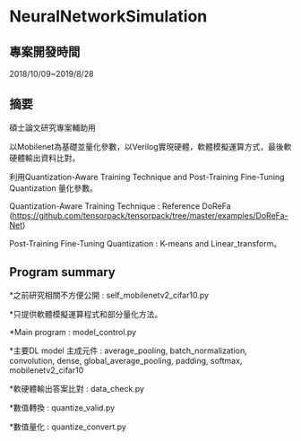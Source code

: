 NeuralNetworkSimulation
=========================

專案開發時間
--------------

2018/10/09~2019/8/28


摘要
------

碩士論文研究專案輔助用

以Mobilenet為基礎並量化參數，以Verilog實現硬體，軟體模擬運算方式，最後軟硬體輸出資料比對。

利用Quantization-Aware Training Technique and Post-Training Fine-Tuning Quantization 量化參數。

Quantization-Aware Training Technique : Reference DoReFa 
(https://github.com/tensorpack/tensorpack/tree/master/examples/DoReFa-Net)

Post-Training Fine-Tuning Quantization : K-means and Linear_transform。

Program summary
-----------------

*之前研究相關不方便公開 : self_mobilenetv2_cifar10.py

*只提供軟體模擬運算程式和部分量化方法。 

*Main program : model_control.py

*主要DL model 主成元件 : average_pooling, batch_normalization, convolution, dense, global_average_pooling, padding, softmax, mobilenetv2_cifar10

*軟硬體輸出答案比對 : data_check.py

*數值轉換 : quantize_valid.py

*數值量化 : quantize_convert.py


